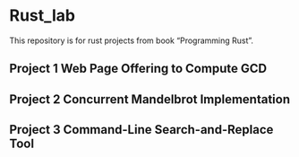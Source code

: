 # Rust_lab
This repository is for rust projects from book “Programming Rust”.

## Project 1  Web Page Offering to Compute GCD


## Project 2 Concurrent Mandelbrot Implementation


## Project 3  Command-Line Search-and-Replace Tool
